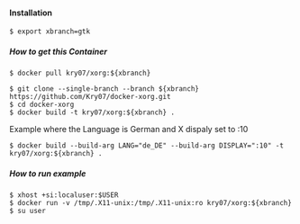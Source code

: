 #### Installation
```
$ export xbranch=gtk
```

##### How to get this Container
```
$ docker pull kry07/xorg:${xbranch}
```

```
$ git clone --single-branch --branch ${xbranch} https://github.com/Kry07/docker-xorg.git
$ cd docker-xorg
$ docker build -t kry07/xorg:${xbranch} .
```

Example where the Language is German and X dispaly set to :10
```
$ docker build --build-arg LANG="de_DE" --build-arg DISPLAY=":10" -t kry07/xorg:${xbranch} .
```

##### How to run example
```
$ xhost +si:localuser:$USER
$ docker run -v /tmp/.X11-unix:/tmp/.X11-unix:ro kry07/xorg:${xbranch}
$ su user
```

